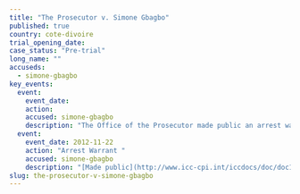 ```yaml
---
title: "The Prosecutor v. Simone Gbagbo"
published: true
country: cote-divoire
trial_opening_date:
case_status: "Pre-trial"
long_name: ""
accuseds:
  - simone-gbagbo
key_events:
  event:
    event_date:
    action:
    accused: simone-gbagbo
    description: "The Office of the Prosecutor made public an arrest warrant for Gbagbo on November 22, 2012. She was [tried](http://www.france24.com/en/20150310-simone-gbagbo-wife-first-lady-ivory-coast-jailed-20-years-election-violence-court-sentence/) for election violence in Côte d’Ivoire but has not been extradited to the ICC."
  event:
    event_date: 2012-11-22
    action: "Arrest Warrant "
    accused: simone-gbagbo
    description: "[Made public](http://www.icc-cpi.int/iccdocs/doc/doc1344439.pdf)"
slug: the-prosecutor-v-simone-gbagbo
---
```

